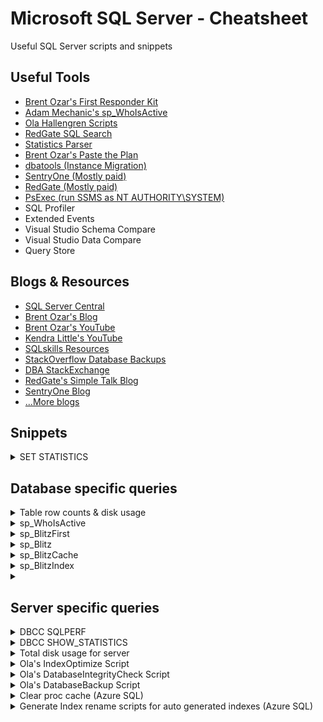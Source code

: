 # Microsoft SQL Server - Cheatsheet 
Useful SQL Server scripts and snippets

## Useful Tools

* [Brent Ozar's First Responder Kit](https://github.com/BrentOzarULTD/SQL-Server-First-Responder-Kit)
* [Adam Mechanic's sp_WhoIsActive](https://github.com/amachanic/sp_whoisactive/releases)
* [Ola Hallengren Scripts](https://ola.hallengren.com/)
* [RedGate SQL Search](https://www.red-gate.com/dynamic/products/sql-development/sql-search/download)
* [Statistics Parser](http://statisticsparser.com/)
* [Brent Ozar's Paste the Plan](https://www.brentozar.com/pastetheplan/)
* [dbatools (Instance Migration)](https://dbatools.io/)
* [SentryOne (Mostly paid)](https://www.sentryone.com/)
* [RedGate (Mostly paid)](https://www.red-gate.com)
* [PsExec (run SSMS as NT AUTHORITY\SYSTEM)](https://docs.microsoft.com/en-us/sysinternals/downloads/psexec)
* SQL Profiler
* Extended Events
* Visual Studio Schema Compare
* Visual Studio Data Compare
* Query Store

## Blogs & Resources
* [SQL Server Central](https://www.sqlservercentral.com/)
* [Brent Ozar's Blog](https://www.brentozar.com/blog/)
* [Brent Ozar's YouTube](https://www.youtube.com/user/BrentOzar)
* [Kendra Little's YouTube](https://www.youtube.com/channel/UCrJ8WLrVoKxL94mKv2akxTA/videos)
* [SQLskills Resources](https://www.sqlskills.com/sql-server-resources/)
* [StackOverflow Database Backups](https://www.brentozar.com/archive/2015/10/how-to-download-the-stack-overflow-database-via-bittorrent/)
* [DBA StackExchange](https://dba.stackexchange.com/?tags=sql-server)
* [RedGate's Simple Talk Blog](https://www.red-gate.com/simple-talk/)
* [SentryOne Blog](https://www.sentryone.com/blog)
* [...More blogs](https://www.sqlshack.com/sql-server-blogs/)

## Snippets
<details>
 <summary>SET STATISTICS</summary>
 
 ```sql
SET STATISTICS IO, TIME ON;
-- Query
SET STATISTICS IO, TIME OFF;
 ```
</details>



## Database specific queries

<details>
 <summary>Table row counts & disk usage</summary>
 
  ```sql
  SELECT 
   t.NAME AS TableName,
   i.name AS indexName,
   SUM(p.rows) AS RowCounts,
   SUM(a.total_pages) AS TotalPages, 
   SUM(a.used_pages) AS UsedPages, 
   SUM(a.data_pages) AS DataPages,
   (SUM(a.total_pages) * 8) / 1024 AS TotalSpaceMB, 
   (SUM(a.used_pages) * 8) / 1024 AS UsedSpaceMB, 
   (SUM(a.data_pages) * 8) / 1024 AS DataSpaceMB
  FROM 
   sys.tables t
  INNER JOIN  
   sys.indexes i ON t.OBJECT_ID = i.object_id
  INNER JOIN 
   sys.partitions p ON i.object_id = p.OBJECT_ID AND i.index_id = p.index_id
  INNER JOIN 
   sys.allocation_units a ON p.partition_id = a.container_id
  WHERE 
   t.NAME NOT LIKE 'dt%' AND
   i.OBJECT_ID > 255 AND  
   i.index_id <= 1
  GROUP BY 
   t.NAME, i.object_id, i.index_id, i.name 
  ORDER BY 
   OBJECT_NAME(i.object_id) 
  ```
</details>

<details>
 <summary>sp_WhoIsActive</summary>
 
 ```sql
	EXEC [dbo].[sp_WhoIsActive] @get_full_inner_text = 1, @get_outer_command = 1, @get_plans = 1
 ```
</details>

<details>
 <summary>sp_BlitzFirst</summary>
 
 ```sql
	EXEC [dbo].[sp_BlitzFirst] @Seconds = 10, @ExpertMode = 1, @ShowSleepingSPIDS = 1
 ```
</details>

<details>
 <summary>sp_Blitz</summary>
 
 ```sql
	EXEC sp_Blitz
 ```
</details>

<details>
 <summary>sp_BlitzCache</summary>
 
  ```sql
	EXEC sp_BlitzCache @Top = 10,  @SortOrder = 'cpu', @ExpertMode = 1, @MinimumExecutionCount = 2
 ```
  ```sql
	EXEC sp_BlitzCache @Top = 10,  @SortOrder = 'executions', @ExpertMode = 1, @MinimumExecutionCount = 2
 ```
 ```sql
	EXEC sp_BlitzCache @Top = 100,  @SortOrder = 'avg reads', @ExpertMode = 1, @MinimumExecutionCount = 10
 ```
 ```sql
	EXEC sp_BlitzCache @Top = 10,  @SortOrder = 'recent compilations', @ExpertMode = 1, @MinimumExecutionCount = 2
 ```
</details>

<details>
 <summary>sp_BlitzIndex</summary>
 
 ```sql
	EXEC sp_BlitzIndex
 ```
</details>

<details>
 <summary></summary>
 
 ```sql
	
 ```
</details>

## Server specific queries

<details>
 <summary>DBCC SQLPERF</summary>
 
 ```sql
 DBCC SQLPERF (LOGSPACE);
 ```
 
 ```sql
DBCC SQLPERF("sys.dm_os_latch_stats" , CLEAR);
DBCC SQLPERF("sys.dm_os_wait_stats" , CLEAR);
GO
 ```
</details>

<details>
 <summary>DBCC SHOW_STATISTICS</summary>
 
 ```sql
DBCC SHOW_STATISTICS('dbo.TableName', 'PK_TableName_Id');
 ```
</details>

<details>
 <summary>Total disk usage for server</summary>
 
 ```sql
 SELECT CONVERT(DECIMAL(10,2),(SUM(size * 8.00) / 1024.00 / 1024.00)) As UsedSpace
 FROM master.sys.master_files
 ```
</details>

<details>
 <summary>Ola's IndexOptimize Script</summary>
 
 ```sql
EXECUTE dbo.IndexOptimize
@Databases = 'USER_DATABASES',
@FragmentationLow = NULL,
@FragmentationMedium = 'INDEX_REORGANIZE,INDEX_REBUILD_ONLINE,INDEX_REBUILD_OFFLINE',
@FragmentationHigh = 'INDEX_REBUILD_ONLINE,INDEX_REBUILD_OFFLINE',
@FragmentationLevel1 = 5,
@FragmentationLevel2 = 30,
@UpdateStatistics = 'ALL',
@OnlyModifiedStatistics = 'Y'
 ```
 
 ```sql
EXECUTE dbo.IndexOptimize
@Databases = 'USER_DATABASES',
@FragmentationLow = NULL,
@FragmentationMedium = NULL,
@FragmentationHigh = NULL,
@UpdateStatistics = 'ALL'
 ```
</details>

<details>
 <summary>Ola's DatabaseIntegrityCheck Script</summary>
 
 ```sql
EXECUTE dbo.DatabaseIntegrityCheck
@Databases = 'USER_DATABASES',
@CheckCommands = 'CHECKDB'
 ```
</details>

<details>
 <summary>Ola's DatabaseBackup Script</summary>
 
```sql
EXECUTE dbo.DatabaseBackup
@Databases = 'USER_DATABASES',
@Directory = 'C:\Backup',
@MirrorDirectory = 'D:\Backup',
@BackupType = 'FULL',
@Compress = 'Y',
@Verify = 'Y',
@CleanupTime = 24,
@MirrorCleanupTime = 48	
```

```sql
EXECUTE dbo.DatabaseBackup
@Databases = 'SYSTEM_DATABASES',
@Directory = 'C:\Backup',
@BackupType = 'FULL',
@Verify = 'Y',
@Compress = 'Y',
@CheckSum = 'Y',
@CleanupTime = 24
```

```sql
EXECUTE dbo.DatabaseBackup
@Databases = 'USER_DATABASES',
@Directory = 'C:\Backup',
@BackupType = 'LOG',
@Verify = 'Y',
@Compress = 'Y',
@CheckSum = 'Y',
@CleanupTime = 1
```

```sql
EXECUTE dbo.DatabaseBackup
@Databases = 'USER_DATABASES',
@Directory = 'C:\Backup',
@BackupType = 'DIFF',
@Verify = 'Y',
@Compress = 'Y',
@CheckSum = 'Y',
@CleanupTime = 6
```
</details>

<details>
 <summary>Clear proc cache (Azure SQL)</summary>
 
 ```sql
ALTER DATABASE SCOPED CONFIGURATION CLEAR PROCEDURE_CACHE ;  
 ```
 
```sql
ALTER DATABASE SCOPED CONFIGURATION CLEAR PROCEDURE_CACHE (0x0...);  
 ```
</details>

<details>
 <summary>Generate Index rename scripts for auto generated indexes (Azure SQL)</summary>
 
 ```sql
declare @SchemaName varchar(100)declare @TableName varchar(256)
declare @IndexName varchar(256)
declare @ColumnName varchar(100)
declare @is_unique varchar(100)
declare @IndexTypeDesc varchar(100)
declare @FileGroupName varchar(100)
declare @is_disabled varchar(100)
declare @IndexOptions varchar(max)
declare @IndexColumnId int
declare @IsDescendingKey int 
declare @IsIncludedColumn int
declare @TSQLScripCreationIndex varchar(max)
declare @TSQLScripDisableIndex varchar(max)
declare @TSQLScriptRenameIndex varchar(max)
declare @splitSQL varchar(max)

declare CursorIndex cursor for
 select schema_name(t.schema_id) [schema_name], t.name, ix.name,
 case when ix.is_unique = 1 then 'UNIQUE ' else '' END 
 , ix.type_desc,
 case when ix.is_padded=1 then 'PAD_INDEX = ON, ' else 'PAD_INDEX = OFF, ' end
 + case when ix.allow_page_locks=1 then 'ALLOW_PAGE_LOCKS = ON, ' else 'ALLOW_PAGE_LOCKS = OFF, ' end
 + case when ix.allow_row_locks=1 then  'ALLOW_ROW_LOCKS = ON, ' else 'ALLOW_ROW_LOCKS = OFF, ' end
 + case when INDEXPROPERTY(t.object_id, ix.name, 'IsStatistics') = 1 then 'STATISTICS_NORECOMPUTE = ON, ' else 'STATISTICS_NORECOMPUTE = OFF, ' end
 + case when ix.ignore_dup_key=1 then 'IGNORE_DUP_KEY = ON, ' else 'IGNORE_DUP_KEY = OFF, ' end
 + 'SORT_IN_TEMPDB = OFF, FILLFACTOR =' + CAST(ix.fill_factor AS VARCHAR(3)) AS IndexOptions
 , ix.is_disabled , FILEGROUP_NAME(ix.data_space_id) FileGroupName
 from sys.tables t 
 inner join sys.indexes ix on t.object_id=ix.object_id
 where ix.type>0 and ix.is_primary_key=0 and ix.is_unique_constraint=0 --and schema_name(tb.schema_id)= @SchemaName and tb.name=@TableName
 and t.is_ms_shipped=0 and t.name<>'sysdiagrams' and ix.name LIKE 'nci_wi%'
 order by schema_name(t.schema_id), t.name, ix.name

open CursorIndex
fetch next from CursorIndex into  @SchemaName, @TableName, @IndexName, @is_unique, @IndexTypeDesc, @IndexOptions,@is_disabled, @FileGroupName

while (@@fetch_status=0)
begin
 declare @IndexColumns varchar(max)
 declare @IncludedColumns varchar(max)
 
 set @IndexColumns=''
 set @IncludedColumns=''
 
 declare CursorIndexColumn cursor for 
  select col.name, ixc.is_descending_key, ixc.is_included_column
  from sys.tables tb 
  inner join sys.indexes ix on tb.object_id=ix.object_id
  inner join sys.index_columns ixc on ix.object_id=ixc.object_id and ix.index_id= ixc.index_id
  inner join sys.columns col on ixc.object_id =col.object_id  and ixc.column_id=col.column_id
  where ix.type>0 and (ix.is_primary_key=0 or ix.is_unique_constraint=0)
  and schema_name(tb.schema_id)=@SchemaName and tb.name=@TableName and ix.name=@IndexName
  order by ixc.index_column_id
 
 open CursorIndexColumn 
 fetch next from CursorIndexColumn into  @ColumnName, @IsDescendingKey, @IsIncludedColumn
 
 while (@@fetch_status=0)
 begin
  if @IsIncludedColumn=0 
   --set @IndexColumns=@IndexColumns + @ColumnName  + case when @IsDescendingKey=1  then ' DESC, ' else  ' ASC, ' end
   set @IndexColumns=@IndexColumns + @ColumnName  + '_'
  else 
	set @IncludedColumns=@IncludedColumns  + @ColumnName  +'_'
   --set @IncludedColumns=@IncludedColumns  + @ColumnName  +', ' 

  fetch next from CursorIndexColumn into @ColumnName, @IsDescendingKey, @IsIncludedColumn
 end

 close CursorIndexColumn
 deallocate CursorIndexColumn

 set @IndexColumns = substring(@IndexColumns, 1, len(@IndexColumns)-1)
 set @IncludedColumns = case when len(@IncludedColumns) >0 then substring(@IncludedColumns, 1, len(@IncludedColumns)-1) else '' end
  --print @IndexColumns
  --print @IncludedColumns

 set @TSQLScripCreationIndex =''
 set @TSQLScripDisableIndex =''
 set @TSQLScriptRenameIndex =''
 set @splitSQL =''

 set @TSQLScripCreationIndex='CREATE '+ @is_unique  +@IndexTypeDesc + ' INDEX ' +QUOTENAME(@IndexName)+' ON ' + QUOTENAME(@SchemaName) +'.'+ QUOTENAME(@TableName)+ '('+@IndexColumns+') '+ 
  --case when len(@IncludedColumns)>0 then CHAR(13) +'INCLUDE (' + @IncludedColumns+ ')' else '' end 
  case when len(@IncludedColumns)>0 then 'INCLUDE (' + @IncludedColumns+ ')' else '' end 
  --+ CHAR(13) + CHAR(10)+'WITH (' + @IndexOptions+ ') ON ' + QUOTENAME(@FileGroupName) 
  + ';'  


  --SET @splitSQL = (SELECT count(value) FROM STRING_SPLIT(@IncludedColumns, '_'))
  --SELECT @splitSQL

  IF (@IndexName <> 'IX_' + @IndexColumns 
  + case when len(@IncludedColumns)>0 then 
		case when (SELECT count(value) FROM STRING_SPLIT(@IncludedColumns, '_')) < 5 then 
			'_Inc_' + @IncludedColumns 
		else 
			'_Inc_Many'
		end
	else '' end)
BEGIN

  
  SET @TSQLScriptRenameIndex = 
	  'IF  EXISTS (SELECT * FROM sys.indexes WHERE name=''' + @IndexName + ''' AND object_id = OBJECT_ID(''' + @SchemaName + '.' + @TableName + ''')) ' + CHAR(13) + CHAR(10)
	  +'BEGIN' + CHAR(13) + CHAR(10)
	  +'EXEC sp_rename N''' + @SchemaName + '.' + @TableName + '.' + + @IndexName + ''', N''IX_' + @IndexColumns 
	  + case when len(@IncludedColumns)>0 then 
			case when (SELECT count(value) FROM STRING_SPLIT(@IncludedColumns, '_')) < 5 then
				'_Inc_' + @IncludedColumns 
			else 
				'_Inc_Many'
			end
		else '' end
	  + ''', N''INDEX''' 
	  + ';'  + CHAR(13) + CHAR(10) + 'END'
	  + CHAR(13) + CHAR(10) + 'GO'
	  + CHAR(13) + CHAR(10)
  END
  ELSE
BEGIN
	
  SET @TSQLScriptRenameIndex = '-- Skipped ' + @SchemaName + '.' + @TableName + '.' + + @IndexName
END


 if @is_disabled=1 
  set  @TSQLScripDisableIndex=  CHAR(13) +'ALTER INDEX ' +QUOTENAME(@IndexName) + ' ON ' + QUOTENAME(@SchemaName) +'.'+ QUOTENAME(@TableName) + ' DISABLE;' + CHAR(13) + CHAR(10) 

--print @TSQLScripCreationIndex
 print @TSQLScriptRenameIndex
 --print @TSQLScripDisableIndex

 fetch next from CursorIndex into  @SchemaName, @TableName, @IndexName, @is_unique, @IndexTypeDesc, @IndexOptions,@is_disabled, @FileGroupName

end
close CursorIndex
deallocate CursorIndex
 ```
</details>

